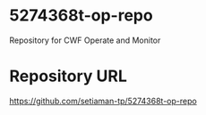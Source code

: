 # 5274368t-op-repo
Repository for CWF Operate and Monitor

# Repository URL

https://github.com/setiaman-tp/5274368t-op-repo


